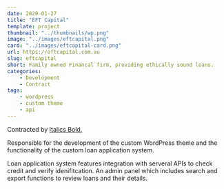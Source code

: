 ```yaml
---
date: 2020-01-27
title: "EFT Capital"
template: project
thumbnail: "../thumbnails/wp.png"
image: "../images/eftcapital.png"
card: "../images/eftcapital-card.png"
url: https://eftcapital.com.au
slug: eftcapital
short: Family owned Financal firm, providing ethically sound loans.
categories:
    - Development
    - Contract
tags:
    - wordpress
    - custom theme
    - api
---
```


Contracted by <a href="https://italicsbold.com.au" class="l-s" target="_blank" rel="noopener noreferrer">Italics Bold.</a>

Responsible for the development of the custom WordPress theme and the functionality of the custom loan application system.

Loan application system features integration with serveral APIs to check credit and verify idenifitcation. An admin panel which includes search and export functions to review loans and their details.